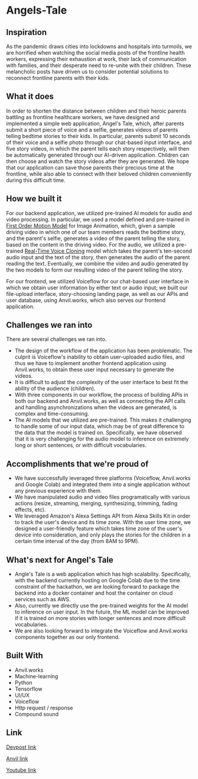 # Angels-Tale
## Inspiration
As the pandemic draws cities into lockdowns and hospitals into turmoils, we are horrified when watching the social media posts of the frontline health workers, expressing their exhaustion at work, their lack of communication with families, and their desperate need to re-unite with their children. These melancholic posts have driven us to consider potential solutions to reconnect frontline parents with their kids.

## What it does
In order to shorten the distance between children and their heroic parents battling as frontline healthcare workers, we have designed and implemented a simple web application, Angel's Tale, which, after parents submit a short piece of voice and a selfie, generates videos of parents telling bedtime stories to their kids. In particular, parents submit 10 seconds of their voice and a selfie photo through our chat-based input interface, and five story videos, in which the parent tells each story respectively, will then be automatically generated through our AI-driven application. Children can then choose and watch the story videos after they are generated. We hope that our application can save those parents their precious time at the frontline, while also able to connect with their beloved children conveniently during this difficult time.

## How we built it
For our backend application, we utilized pre-trained AI models for audio and video processing. In particular, we used a model defined and pre-trained in [First Order Motion Model](https://github.com/AliaksandrSiarohin/first-order-model) for Image Animation, which, given a sample driving video in which one of our team members reads the bedtime story, and the parent's selfie, generates a video of the parent telling the story, based on the content in the driving video. For the audio, we utilized a pre-trained [Real-Time Voice Cloning](https://github.com/CorentinJ/Real-Time-Voice-Cloning?utm_source=mybridge&utm_medium=blog&utm_campaign=read_more) model which takes the parent's ten-second audio input and the text of the story, then generates the audio of the parent reading the text. Eventually, we combine the video and audio generated by the two models to form our resulting video of the parent telling the story.

For our frontend, we utilized Voiceflow for our chat-based user interface in which we obtain user information by either text or audio input; we built our file-upload interface, story-choosing landing page, as well as our APIs and user database, using Anvil.works, which also serves our frontend application.

## Challenges we ran into
There are several challenges we ran into.
- The design of the workflow of the application has been problematic. The culprit is Voiceflow's inability to obtain user-uploaded audio files, and thus we have to implement another frontend application using Anvil.works, to obtain these user input necessary to generate the videos.
- It is difficult to adjust the complexity of the user interface to best fit the ability of the audience (children).
- With three components in our workflow, the process of building APIs in both our backend and Anvil.works, as well as connecting the API calls and handling asynchronizations when the videos are generated, is complex and time-consuming.
- The AI models that we utilized are pre-trained. This makes it challenging to handle some of our input data, which may be of great difference to the data that the model is trained on. Specifically, we have observed that it is very challenging for the audio model to inference on extremely long or short sentences, or with difficult vocabularies.

## Accomplishments that we're proud of
- We have successfully leveraged three platforms (Voiceflow, Anvil.works and Google Colab) and integrated them into a single application without any previous experience with them.
- We have manipulated audio and video files programatically with various actions (resize, streaming, merging, synthesizing, trimming, fading effects, etc).
- We leveraged Amazon's Alexa Settings API from Alexa Skills Kit in order to track the user's device and its time zone. With the user time zone, we designed a user-friendly feature which takes time zone of the user's device into consideration, and only plays the stories for the children in a certain time interval of the day (from 8AM to 9PM).

## What's next for Angel's Tale
- Angle's Tale is a web application which has high scalability. Specifically, with the backend currently hosting on Google Colab due to the time constraint of the hackathon, we are looking forward to package the backend into a docker container and host the container on cloud services such as AWS.
- Also, currently we directly use the pre-trained weights for the AI model to inference on user input. In the future, the ML model can be improved if it is trained on more stories with longer sentences and more difficult vocabularies.
- We are also looking forward to integrate the Voiceflow and Anvil.works components together as our only frontend.

## Built With
- Anvil.works
- Machine-learning
- Python
- Tensorflow
- UI/UX
- Voiceflow
- Http request / response
- Compound sound

## Link
[Devpost link](https://devpost.com/software/angel-s-tale)

[Anvil link](https://anvil.works/build#clone:2XLKAA7XUZFON6SX=CINSY6H6VCZDHYH4B7664DA2)

[Youtube link]()